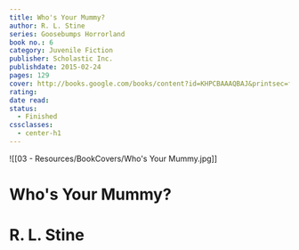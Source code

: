 ```yaml
---
title: Who's Your Mummy?
author: R. L. Stine
series: Goosebumps Horrorland
book no.: 6
category: Juvenile Fiction
publisher: Scholastic Inc.
publishdate: 2015-02-24
pages: 129
cover: http://books.google.com/books/content?id=KHPCBAAAQBAJ&printsec=frontcover&img=1&zoom=1&edge=curl&source=gbs_api
rating: 
date read: 
status:
  - Finished
cssclasses:
  - center-h1
---
```

![[03 - Resources/BookCovers/Who's Your Mummy.jpg]]
# Who's Your Mummy?
# R. L. Stine